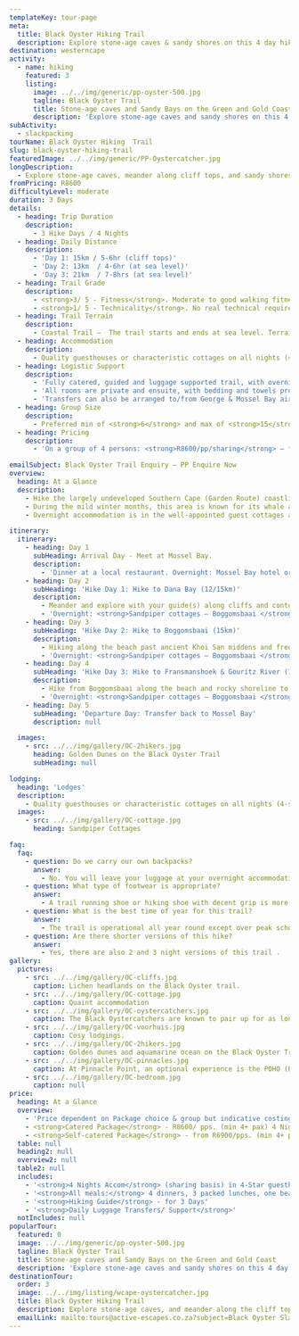 ```yaml
---
templateKey: tour-page
meta:
  title: Black Oyster Hiking Trail
  description: Explore stone-age caves & sandy shores on this 4 day hike along the Mossel Bay coastline - Garden Route. Quality guiding, catering, vehicle-support and an enriched ecological encounter.
destination: westerncape
activity:
  - name: hiking
    featured: 3
    listing:
      image: ../../img/generic/pp-oyster-500.jpg
      tagline: Black Oyster Trail
      title: Stone-age caves and Sandy Bays on the Green and Gold Coast
      description: 'Explore stone-age caves and sandy shores on this 4 day hike along the green and gold Mossel Bay coastline. With quality guiding, full-catering and vehicle support, you will enjoy an enriched hiking experience with the marine environment'
subActivity:
  - slackpacking
tourName: Black Oyster Hiking  Trail
slug: black-oyster-hiking-trail
featuredImage: ../../img/generic/PP-Oystercatcher.jpg
longDescription:
  - Explore stone-age caves, meander along cliff tops, and sandy shores on this 4 day hike along the green and gold Mossel Bay coastline - Western Cape's Garden Route. Quality guiding on this fully catered, vehicle supported slackpacking trail, provides an enriched ecological encounter with the marine environment. The endangered Black Oyster Catcher can be seen in good numbers along this shoreline, whilst whales are an attraction from July to October.
fromPricing: R8600
difficultyLevel: moderate
duration: 3 Days
details:
  - heading: Trip Duration
    description:
      - 3 Hike Days / 4 Nights
  - heading: Daily Distance
    description:
      - 'Day 1: 15km / 5-6hr (cliff tops)'
      - 'Day 2: 13km  / 4-6hr (at sea level)'
      - 'Day 3: 21km  / 7-8hrs (at sea level)'
  - heading: Trail Grade
    description:
      - <strong>3/ 5 - Fitness</strong>. Moderate to good walking fitness is required. Average of 6hrs hiking / a day.
      - <strong>1/ 5 - Technicality</strong>. No real technical requirements or difficulties. Oldest person to complete this has been 83yrs, and youngest - 6yrs.
  - heading: Trail Terrain
    description:
      - Coastal Trail –  The trail starts and ends at sea level. Terrain differs every day, from footpaths along cliff tops to beaches and rocky shores.
  - heading: Accommodation
    description:
      - Quality guesthouses or characteristic cottages on all nights (4-Star). Meals are prepared by local cooks in the traditional Cape style.
  - heading: Logistic Support
    description:
      - 'Fully catered, guided and luggage supported trail, with overnights in 4-star quality establishments, and top-notch meals.'
      - 'All rooms are private and ensuite, with bedding and towels provided.'
      - 'Transfers can also be arranged to/from George & Mossel Bay airports (extra fee).'
  - heading: Group Size
    description:
      - Preferred min of <strong>6</strong> and max of <strong>15</strong> hikers.
  - heading: Pricing
    description:
      - 'On a group of 4 persons: <strong>R8600/pp/sharing</strong> – fully catered & supported 4 night package.'

emailSubject: Black Oyster Trail Enquiry – PP Enquire Now
overview:
  heading: At a Glance
  description:
    - Hike the largely undeveloped Southern Cape (Garden Route) coastline between Mossel Bay and Gourikwa Private Nature Reserve, crossing the spectacular Gouritz River along the way.
    - During the mild winter months, this area is known for its whale activity as mothers come in to give birth in the quiet protected bays. The combination of raptors, marine and Fynbos avian species, makes this a birders paradise too.
    - Overnight accommodation is in the well-appointed guest cottages at Sandpiper, or other establishments of similar quality, in the area.

itinerary:
  itinerary:
    - heading: Day 1
      subHeading: Arrival Day - Meet at Mossel Bay.
      description:
        - 'Dinner at a local restaurant. Overnight: Mossel Bay hotel or guesthouse.'
    - heading: Day 2
      subHeading: 'Hike Day 1: Hike to Dana Bay (12/15km)'
      description:
        - Meander and explore with your guide(s) along cliffs and contour paths to Dana Bay, passing over Pinnacle Point Estate and ancient caves. Optional Point of Human Origin tour at Pinnacle Point.
        - 'Overnight: <strong>Sandpiper cottages – Boggomsbaai </strong>'
    - heading: Day 3
      subHeading: 'Hike Day 2: Hike to Boggomsbaai (15km)'
      description:
        - Hiking along the beach past ancient Khoi San middens and frequent whale sightings.
        - 'Overnight: <strong>Sandpiper cottages – Boggomsbaai </strong>'
    - heading: Day 4
      subHeading: 'Hike Day 3: Hike to Fransmanshoek & Gouritz River (14.5km)'
      description:
        - Hike from Boggomsbaai along the beach and rocky shoreline to Fransmanshoek. Enjoy a beach lunch, snorkelling and swimming during warm weather, in a secluded bay. From Fransmanshoek continue your hike to the Gouritz River passing ancient Khoi San fish traps and the point at Cape Vacca.
        - 'Overnight: <strong>Sandpiper cottages – Boggomsbaai </strong>'
    - heading: Day 5
      subHeading: 'Departure Day: Transfer back to Mossel Bay'
      description: null

  images:
    - src: ../../img/gallery/OC-2hikers.jpg
      heading: Golden Dunes on the Black Oyster Trail
      subHeading: null

lodging:
  heading: 'Lodges'
  description:
    - Quality guesthouses or characteristic cottages on all nights (4-star grade). Usually the same cottage for all nights so you do not need to worry about packing-unpacking bags.  Meals are prepared by local cooks in the traditional Cape style.
  images:
    - src: ../../img/gallery/OC-cottage.jpg
      heading: Sandpiper Cottages

faq:
  faq:
    - question: Do we carry our own backpacks?
      answer:
        - No. You will leave your luggage at your overnight accommodation where you will more than likely stay for the entire hike. All you need is a small daypack for your packed lunch and supplies for the day's hiking.
    - question: What type of footwear is appropriate?
      answer:
        - A trail running shoe or hiking shoe with decent grip is more than sufficient for this trail.
    - question: What is the best time of year for this trail?
      answer:
        - The trail is operational all year round except over peak school holiday periods. During the mild winter months, the area is known for its whale activity. Whales come in to give birth in the quiet protected bays and dazzle us with their displays of breaching and lob-tailing.
    - question: Are there shorter versions of this hike?
      answer:
        - Yes, there are also 2 and 3 night versions of this trail .
gallery:
  pictures:
    - src: ../../img/gallery/OC-cliffs.jpg
      caption: Lichen headlands on the Black Oyster trail.
    - src: ../../img/gallery/OC-cottage.jpg
      caption: Quaint accommodation
    - src: ../../img/gallery/OC-oystercatchers.jpg
      caption: The Black Oystercatchers are known to pair up for as long as 25 years.
    - src: ../../img/gallery/OC-voorhuis.jpg
      caption: Cosy lodgings.
    - src: ../../img/gallery/OC-2hikers.jpg
      caption: Golden dunes and aquamarine ocean on the Black Oyster Trail.
    - src: ../../img/gallery/OC-pinnacles.jpg
      caption: At Pinnacle Point, an optional experience is the POHO (Point of Human Origin) presentation by Dr Peter Nilssen with a guided tour of the famous 13 series middle stone age caves.
    - src: ../../img/gallery/OC-bedroom.jpg
      caption: null
price:
  heading: At a Glance
  overview:
    - 'Price dependent on Package choice & group but indicative costing:'
    - <strong>Catered Package</strong> - R8600/ pps. (min 4+ pax) 4 Nights/ 5 days & 3 hike days. Fully catered, guided slackpacking trail with luggage transfers and 4 nights guesthouse accommodation.
    - <strong>Self-catered Package</strong> - from R6900/pps. (min 4+ pax) Same 4 nights & 3 hike days. Incl accommodation, guide fees, luggage transported. Difference is you will self-cater. No meals incl.
  table: null
  heading2: null
  overview2: null
  table2: null
  includes:
    - '<strong>4 Nights Accom</strong> (sharing basis) in 4-Star guesthouses & cottages'
    - '<strong>All meals:</strong> 4 dinners, 3 packed lunches, one beach lunch, 4 breakfasts'
    - '<strong>Hiking Guide</strong> - for 3 Days'
    - '<strong>Daily Luggage Transfers/ Support</strong>'
  notIncludes: null
popularTour:
  featured: 0
  image: ../../img/generic/pp-oyster-500.jpg
  tagline: Black Oyster Trail
  title: Stone-age caves and Sandy Bays on the Green and Gold Coast
  description: 'Explore stone-age caves and sandy shores on this 4 day hike along the green and gold Mossel Bay coastline. With quality guiding, full-catering and vehicle support, you will enjoy an enriched hiking experience with the marine environment'
destinationTour:
  order: 3
  image: ../../img/listing/wcape-oystercatcher.jpg
  title: Black Oyster Hiking Trail
  description: Explore stone-age caves, and meander along the cliff tops and sandy shores, on this 4 day hike along the green and gold Mossel Bay coastline. Quality guiding on this fully catered, vehicle supported slackpacking trail, provides an enriched ecological encounter with the marine environment. The endangered Black Oyster Catcher can be seen in good numbers, whilst whales are an attraction from July to October.
  emailLink: mailto:tours@active-escapes.co.za?subject=Black Oyster Slackpacker – Western Cape Destination Listing
---
```

